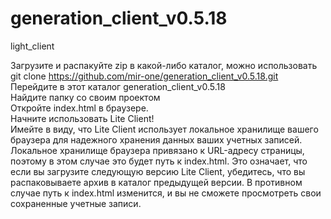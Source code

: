 # generation_client_v0.5.18
light_client

Загрузите и распакуйте zip в какой-либо каталог, можно использовать git clone https://github.com/mir-one/generation_client_v0.5.18.git </br>
Перейдите в этот каталог generation_client_v0.5.18</br>
Найдите папку со своим проектом</br>
Откройте index.html в браузере.</br>
Начните использовать Lite Client!</br>
Имейте в виду, что Lite Client использует локальное хранилище вашего браузера для надежного хранения данных ваших учетных записей. Локальное хранилище браузера привязано к URL-адресу страницы, поэтому в этом случае это будет путь к index.html. Это означает, что если вы загрузите следующую версию Lite Client, убедитесь, что вы распаковываете архив в каталог предыдущей версии. В противном случае путь к index.html изменится, и вы не сможете просмотреть свои сохраненные учетные записи.
